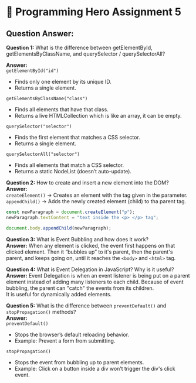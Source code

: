 # 🚀 Programming Hero Assignment 5


## Question Answer:
**Question 1:** What is the difference between getElementById, getElementsByClassName, and querySelector / querySelectorAll?

**Answer:**   
`getElementById("id")`  
- Finds only one element by its unique ID.
- Returns a single element.

`getElementsByClassName("class")`
- Finds all elements that have that class.
- Returns a live HTMLCollection which is like an array, it can be empty.

`querySelector("selector")`
- Finds the first element that matches a CSS selector.
- Returns a single element.

`querySelectorAll("selector")`
- Finds all elements that match a CSS selector.
- Returns a static NodeList (doesn’t auto-update).  

**Question 2:** How to create and insert a new element into the DOM?  
**Answer:**  
`createElement()` -> Creates an element with the tag given in the parameter.  
`appendChild()` -> Adds the newly created element (child) to tha parent tag.  

```js
const newParagraph = document.createElement("p");
newParagraph.textContent = "text inside the <p> </p> tag";

document.body.appendChild(newParagraph);  
```


**Question 3:** What is Event Bubbling and how does it work?  
**Answer:** When any element is clicked, the event first happens on that clicked element. Then it “bubbles up” to it's parent, then the parent's parent, and keeps going on, until it reaches the `<body>` and `<html>` tag.  
    
  
**Question 4:** What is Event Delegation in JavaScript? Why is it useful?  
**Answer:** Event Delegation is when an event listener is being put on a parent element instead of adding many listeners to each child. Because of event bubbling, the parent can "catch" the events from its children.  
It is useful for dynamically added elements.  

**Question 5:** What is the difference between `preventDefault()` and `stopPropagation()` methods?    
**Answer:**   
`preventDefault()`
- Stops the browser’s default reloading behavior.
- Example: Prevent a form from submitting.

`stopPropagation()`
- Stops the event from bubbling up to parent elements.
- Example: Click on a button inside a div won’t trigger the div's click event.